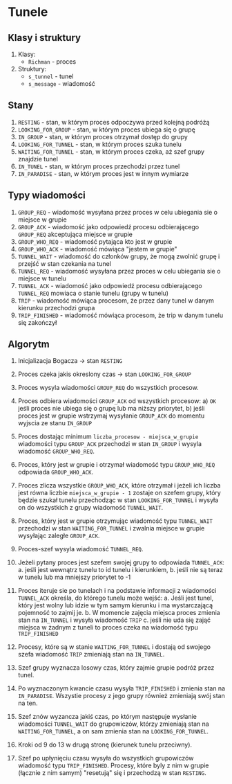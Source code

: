 # Tunele

## Klasy i struktury
1. Klasy:
    * `Richman` - proces
2. Struktury:
    * `s_tunnel` - tunel
    * `s_message` - wiadomość


## Stany
1. `RESTING` - stan, w którym proces odpoczywa przed kolejną podróżą 
2. `LOOKING_FOR_GROUP` - stan, w którym proces ubiega się o grupę
3. `IN_GROUP` - stan, w którym proces otrzymał dostęp do grupy
4. `LOOKING_FOR_TUNNEL` - stan, w którym proces szuka tunelu
5. `WAITING_FOR_TUNNEL` - stan, w którym proces czeka, aż szef grupy znajdzie tunel
6. `IN_TUNEL` - stan, w którym proces przechodzi przez tunel
7. `IN_PARADISE` - stan, w którym proces jest w innym wymiarze


## Typy wiadomości
1. `GROUP_REQ` - wiadomość wysyłana przez proces w celu ubiegania sie o miejsce w grupie
2. `GROUP_ACK` - wiadomość jako odpowiedź procesu odbierającego `GROUP_REQ` akceptująca miejsce w grupie
3. `GROUP_WHO_REQ` - wiadomość pytająca kto jest w grupie
4. `GROUP_WHO_ACK` - wiadomość mówiąca "jestem w grupie"
5. `TUNNEL_WAIT` - wiadomość do członków grupy, że mogą zwolnić grupę i przejść w stan czekania na tunel
6. `TUNNEL_REQ` - wiadomość wysyłana przez proces w celu ubiegania sie o miejsce w tunelu
7. `TUNNEL_ACK` - wiadomość jako odpowiedź procesu odbierającego `TUNNEL_REQ` mowiaca o stanie tunelu (grupy w tunelu)
8. `TRIP` - wiadomość mówiąca procesom, że przez dany tunel w danym kierunku przechodzi grupa
9. `TRIP_FINISHED` - wiadomość mówiąca procesom, że trip w danym tunelu się zakończył


## Algorytm
1. Inicjalizacja Bogacza -> stan `RESTING`
   
2. Proces czeka jakis okreslony czas -> stan `LOOKING_FOR_GROUP`
   
3. Proces wysyla wiadomości `GROUP_REQ` do wszystkich procesow.
   
4. Proces odbiera wiadomości `GROUP_ACK` od wszystkich procesow:
    a) `OK` jeśli proces nie ubiega się o grupę lub  ma niższy priorytet,
    b) jeśli proces jest w grupie wstrzymaj wysyłanie `GROUP_ACK` do momentu wyjscia ze stanu `IN_GROUP`

5. Proces dostając minimum `liczba_procesow - miejsca_w_grupie` wiadomości typu `GROUP_ACK` przechodzi w stan `IN_GROUP` i wysyla wiadomość `GROUP_WHO_REQ`.
   
6. Proces, który jest w grupie i otrzymał wiadomość typu `GROUP_WHO_REQ` odpowiada `GROUP_WHO_ACK`.
   
7. Proces zlicza wszystkie `GROUP_WHO_ACK`, które otrzymał i jeżeli ich liczba jest równa liczbie `miejsca_w_grupie - 1` zostaje on szefem grupy, który będzie szukał tunelu przechodząc w stan `LOOKING_FOR_TUNNEL` i wysyła on do wszystkich z grupy wiadomość `TUNNEL_WAIT`.
   
8. Proces, który jest w grupie otrzymując wiadomość typu `TUNNEL_WAIT` przechodzi w stan `WAITING_FOR_TUNNEL` i zwalnia miejsce w grupie wysyłając zaległe `GROUP_ACK`.
   
9.  Proces-szef wysyla wiadomość `TUNNEL_REQ`.
    
10. Jeżeli pytany proces jest szefem swojej grupy to odpowiada `TUNNEL_ACK`:
    a. jeśli jest wewnątrz tunelu to id tunelu i kierunkiem,
    b. jeśli nie są teraz w tunelu lub ma mniejszy priorytet to -1

11. Proces iteruje sie po tunelach i na podstawie informacji z wiadomości `TUNNEL_ACK` określa, do którego tunelu może wejść:
    a. Jeśli jest tunel, który jest wolny lub idzie w tym samym kierunku i ma wystarczającą pojemność to zajmij je.
    b. W momencie zajęcia miejsca proces zmienia stan na `IN_TUNNEL` i wysyła wiadomość `TRIP`
    c. jeśli nie uda się zająć miejsca w żadnym z tuneli to proces czeka na wiadomość typu `TRIP_FINISHED`

12. Procesy, które są w stanie `WAITING_FOR_TUNNEL` i dostają od swojego szefa wiadomość `TRIP` zmieniają stan na `IN_TUNNEL`.

13. Szef grupy wyznacza losowy czas, który zajmie grupie podróż przez tunel.

14. Po wyznaczonym kwancie czasu wysyła `TRIP_FINISHED` i zmienia stan na `IN_PARADISE`. Wszystie procesy z jego grupy również zmieniają swój stan na ten.
    
15. Szef znów wyzancza jakiś czas, po którym następuje wysłanie wiadomości `TUNNEL_WAIT` do grupowiczów, którzy zmieniają stan na `WAITING_FOR_TUNNEL`, a on sam zmienia stan na `LOOKING_FOR_TUNNEL`.
    
16. Kroki od 9 do 13 w drugą stronę (kierunek tunelu przeciwny).
    
17.  Szef po upłynięciu czasu wysyła do wszystkich grupowiczów wiadomość typu `TRIP_FINISHED`. Procesy, które byly z nim w grupie (łącznie z nim samym) "resetują" się i przechodzą w stan `RESTING`.